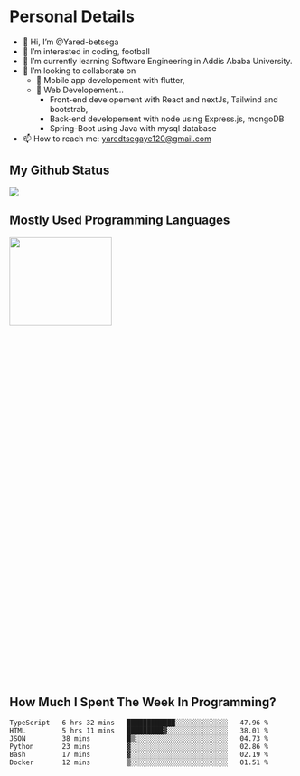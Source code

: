 <h1>Personal Details</h1>

- 👋 Hi, I’m @Yared-betsega
- 👀 I’m interested in coding, football
- 🌱 I’m currently learning Software Engineering in Addis Ababa University.
- 💞️ I’m looking to collaborate on
  - 💞️ Mobile app developement with flutter, 
  - 💞️ Web Developement...
    - Front-end developement with React and nextJs, Tailwind and bootstrab, 
    - Back-end developement with node using Express.js, mongoDB
    - Spring-Boot using Java with mysql database
- 📫 How to reach me: yaredtsegaye120@gmail.com

<h2>My Github Status</h2>
<img src = "https://github-readme-stats.vercel.app/api?username=Yared-betsega&&show_icons=true&title_color=ffffff&icon_color=bb2acf&text_color=daf7dc&bg_color=151515"/>

<h2>Mostly Used Programming Languages</h2>
<img  src="https://wakatime.com/share/@yared/2ea83f02-29da-45b1-ac83-e77e61ce9fc0.svg" width = "60%" height = "20%"/>



<h2>How Much I Spent The Week In Programming?</h2>
<!--START_SECTION:waka-->

```text
TypeScript   6 hrs 32 mins   ████████████░░░░░░░░░░░░░   47.96 %
HTML         5 hrs 11 mins   █████████▓░░░░░░░░░░░░░░░   38.01 %
JSON         38 mins         █▒░░░░░░░░░░░░░░░░░░░░░░░   04.73 %
Python       23 mins         ▓░░░░░░░░░░░░░░░░░░░░░░░░   02.86 %
Bash         17 mins         ▓░░░░░░░░░░░░░░░░░░░░░░░░   02.19 %
Docker       12 mins         ▒░░░░░░░░░░░░░░░░░░░░░░░░   01.51 %
```

<!--END_SECTION:waka-->

